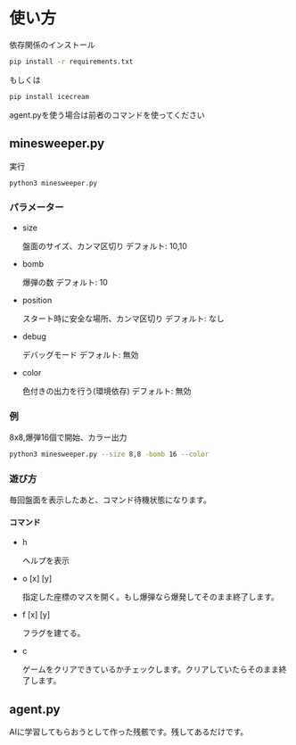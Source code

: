 # 使い方

依存関係のインストール

```bash
pip install -r requirements.txt
```

もしくは

```bash
pip install icecream
```

agent.pyを使う場合は前者のコマンドを使ってください

## minesweeper.py

実行

```bash
python3 minesweeper.py
```

### パラメーター

* size

    盤面のサイズ、カンマ区切り
    デフォルト: 10,10

* bomb

    爆弾の数
    デフォルト: 10

* position

    スタート時に安全な場所、カンマ区切り
    デフォルト: なし

* debug

    デバッグモード
    デフォルト: 無効

* color

    色付きの出力を行う(環境依存)
    デフォルト: 無効

### 例

8x8,爆弾16個で開始、カラー出力

```bash
python3 minesweeper.py --size 8,8 -bomb 16 --color
```

### 遊び方

毎回盤面を表示したあと、コマンド待機状態になります。

#### コマンド

* h

    ヘルプを表示

* o [x] [y]

    指定した座標のマスを開く。もし爆弾なら爆発してそのまま終了します。

* f [x] [y]

    フラグを建てる。

* c

    ゲームをクリアできているかチェックします。クリアしていたらそのまま終了します。

## agent.py

AIに学習してもらおうとして作った残骸です。残してあるだけです。
